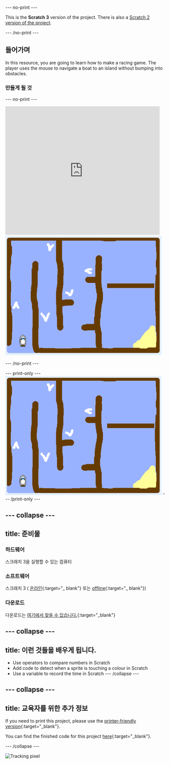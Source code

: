 \--- no-print \---

This is the **Scratch 3** version of the project. There is also a [Scratch 2 version of the project](https://projects.raspberrypi.org/en/projects/boat-race-scratch2).

\--- /no-print \---

## 들어가며

In this resource, you are going to learn how to make a racing game. The player uses the mouse to navigate a boat to an island without bumping into obstacles.

### 만들게 될 것

\--- no-print \---

<div class="scratch-preview">
  <iframe allowtransparency="true" width="485" height="402" src="https://scratch.mit.edu/projects/embed/276662533/?autostart=false" frameborder="0" scrolling="no"></iframe>
  <img src="images/boat_race_demo.png">
</div>

\--- /no-print \---

\--- print-only \--- ![boat race demo](images/boat_race_demo.png) \--- /print-only \---

## \--- collapse \---

## title: 준비물

### 하드웨어

스크래치 3을 실행할 수 있는 컴퓨터

### 소프트웨어

스크래치 3 ( [온라인](https://rpf.io/scratchon){:target="_ blank"} 또는 [offline](https://rpf.io/scratchoff){:target="_ blank"})

### 다운로드

다운로드는 [여기에서 찾을 수 있습니다.](http://rpf.io/p/en/boat-race-go){:target="_blank"}

## \--- collapse \---

## title: 이런 것들을 배우게 됩니다.

- Use operators to compare numbers in Scratch
- Add code to detect when a sprite is touching a colour in Scratch
- Use a variable to record the time in Scratch \--- /collapse \---

## \--- collapse \---

## title: 교육자를 위한 추가 정보

If you need to print this project, please use the [printer-friendly version](https://projects.raspberrypi.org/en/projects/boat-race/print){:target="_blank"}.

You can find the finished code for this project [here](http://rpf.io/p/en/boat-race-get){:target="_blank"}.

\--- /collapse \---

![Tracking pixel](https://code.org/api/hour/begin_codeclub_boatrace.png)